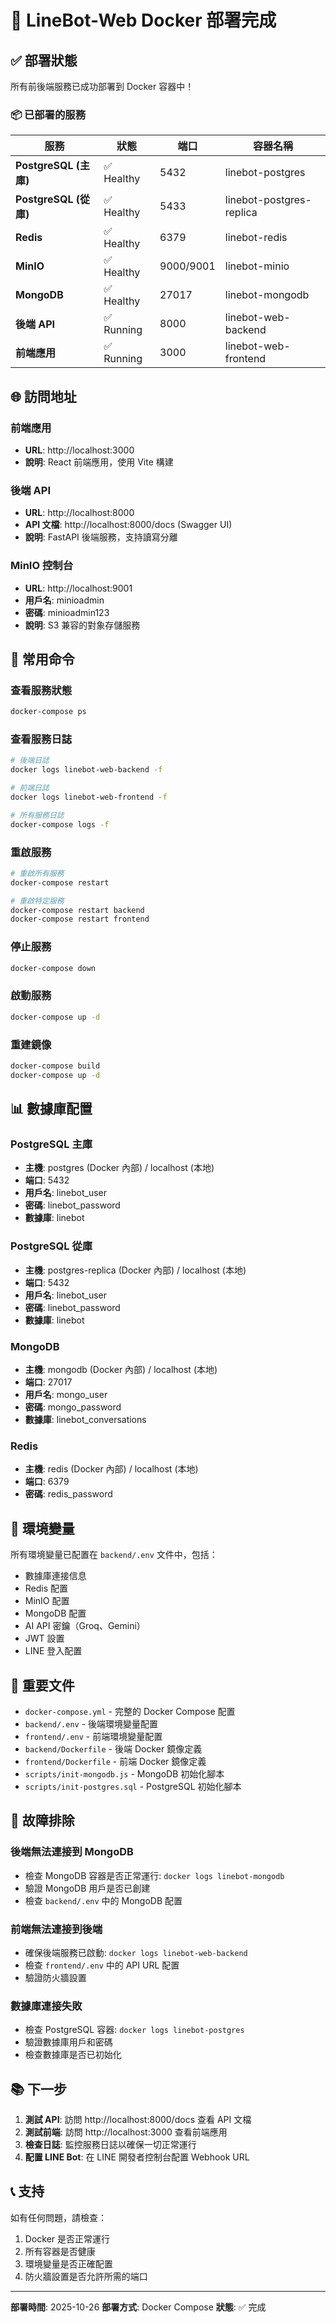# 🚀 LineBot-Web Docker 部署完成

## ✅ 部署狀態

所有前後端服務已成功部署到 Docker 容器中！

### 📦 已部署的服務

| 服務 | 狀態 | 端口 | 容器名稱 |
|------|------|------|--------|
| **PostgreSQL (主庫)** | ✅ Healthy | 5432 | linebot-postgres |
| **PostgreSQL (從庫)** | ✅ Healthy | 5433 | linebot-postgres-replica |
| **Redis** | ✅ Healthy | 6379 | linebot-redis |
| **MinIO** | ✅ Healthy | 9000/9001 | linebot-minio |
| **MongoDB** | ✅ Healthy | 27017 | linebot-mongodb |
| **後端 API** | ✅ Running | 8000 | linebot-web-backend |
| **前端應用** | ✅ Running | 3000 | linebot-web-frontend |

## 🌐 訪問地址

### 前端應用
- **URL**: http://localhost:3000
- **說明**: React 前端應用，使用 Vite 構建

### 後端 API
- **URL**: http://localhost:8000
- **API 文檔**: http://localhost:8000/docs (Swagger UI)
- **說明**: FastAPI 後端服務，支持讀寫分離

### MinIO 控制台
- **URL**: http://localhost:9001
- **用戶名**: minioadmin
- **密碼**: minioadmin123
- **說明**: S3 兼容的對象存儲服務

## 🔧 常用命令

### 查看服務狀態
```bash
docker-compose ps
```

### 查看服務日誌
```bash
# 後端日誌
docker logs linebot-web-backend -f

# 前端日誌
docker logs linebot-web-frontend -f

# 所有服務日誌
docker-compose logs -f
```

### 重啟服務
```bash
# 重啟所有服務
docker-compose restart

# 重啟特定服務
docker-compose restart backend
docker-compose restart frontend
```

### 停止服務
```bash
docker-compose down
```

### 啟動服務
```bash
docker-compose up -d
```

### 重建鏡像
```bash
docker-compose build
docker-compose up -d
```

## 📊 數據庫配置

### PostgreSQL 主庫
- **主機**: postgres (Docker 內部) / localhost (本地)
- **端口**: 5432
- **用戶名**: linebot_user
- **密碼**: linebot_password
- **數據庫**: linebot

### PostgreSQL 從庫
- **主機**: postgres-replica (Docker 內部) / localhost (本地)
- **端口**: 5432
- **用戶名**: linebot_user
- **密碼**: linebot_password
- **數據庫**: linebot

### MongoDB
- **主機**: mongodb (Docker 內部) / localhost (本地)
- **端口**: 27017
- **用戶名**: mongo_user
- **密碼**: mongo_password
- **數據庫**: linebot_conversations

### Redis
- **主機**: redis (Docker 內部) / localhost (本地)
- **端口**: 6379
- **密碼**: redis_password

## 🔐 環境變量

所有環境變量已配置在 `backend/.env` 文件中，包括：
- 數據庫連接信息
- Redis 配置
- MinIO 配置
- MongoDB 配置
- AI API 密鑰（Groq、Gemini）
- JWT 設置
- LINE 登入配置

## 📝 重要文件

- `docker-compose.yml` - 完整的 Docker Compose 配置
- `backend/.env` - 後端環境變量配置
- `frontend/.env` - 前端環境變量配置
- `backend/Dockerfile` - 後端 Docker 鏡像定義
- `frontend/Dockerfile` - 前端 Docker 鏡像定義
- `scripts/init-mongodb.js` - MongoDB 初始化腳本
- `scripts/init-postgres.sql` - PostgreSQL 初始化腳本

## 🚨 故障排除

### 後端無法連接到 MongoDB
- 檢查 MongoDB 容器是否正常運行: `docker logs linebot-mongodb`
- 驗證 MongoDB 用戶是否已創建
- 檢查 `backend/.env` 中的 MongoDB 配置

### 前端無法連接到後端
- 確保後端服務已啟動: `docker logs linebot-web-backend`
- 檢查 `frontend/.env` 中的 API URL 配置
- 驗證防火牆設置

### 數據庫連接失敗
- 檢查 PostgreSQL 容器: `docker logs linebot-postgres`
- 驗證數據庫用戶和密碼
- 檢查數據庫是否已初始化

## 📚 下一步

1. **測試 API**: 訪問 http://localhost:8000/docs 查看 API 文檔
2. **測試前端**: 訪問 http://localhost:3000 查看前端應用
3. **檢查日誌**: 監控服務日誌以確保一切正常運行
4. **配置 LINE Bot**: 在 LINE 開發者控制台配置 Webhook URL

## 📞 支持

如有任何問題，請檢查：
1. Docker 是否正常運行
2. 所有容器是否健康
3. 環境變量是否正確配置
4. 防火牆設置是否允許所需的端口

---

**部署時間**: 2025-10-26
**部署方式**: Docker Compose
**狀態**: ✅ 完成

